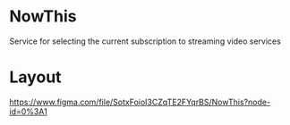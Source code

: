 # NowThis
Service for selecting the current subscription to streaming video services
# Layout
https://www.figma.com/file/SotxFoioI3CZqTE2FYqrBS/NowThis?node-id=0%3A1
